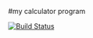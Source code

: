 #my calculator program

[![Build Status](https://app.travis-ci.com/np649/calcexampleNeal.svg?branch=main)](https://app.travis-ci.com/np649/calcexampleNeal)